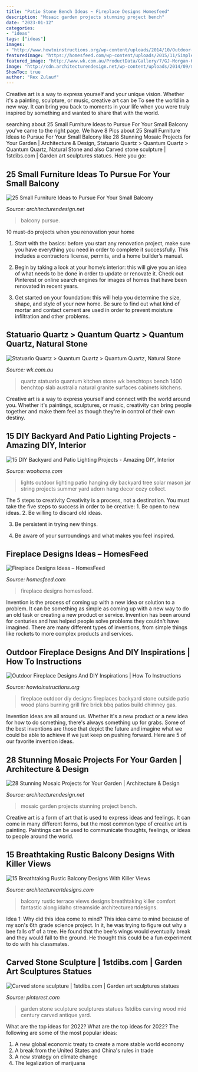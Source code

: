 ```yaml
---
title: "Patio Stone Bench Ideas ~ Fireplace Designs Homesfeed"
description: "Mosaic garden projects stunning project bench"
date: "2023-01-12"
categories:
- "ideas"
tags: ["ideas"]
images:
- "http://www.howtoinstructions.org/wp-content/uploads/2014/10/Outdoor-Fireplace-Designs-And-DIY-Ideas-5-512x339.jpeg"
featuredImage: "https://homesfeed.com/wp-content/uploads/2015/11/Simple-Gas-Fireplace-Design-With-Unique-Table-And-Small-Chair.jpg"
featured_image: "http://www.wk.com.au/ProductData/Gallery/7/GJ-Morgan-Kitchens-StatQ-2-OS9K0.jpg"
image: "http://cdn.architecturendesign.net/wp-content/uploads/2014/09/mosaic-garden-project-23.jpg"
ShowToc: true
author: "Rex Zulauf"
---
```



Creative art is a way to express yourself and your unique vision. Whether it's a painting, sculpture, or music, creative art can be To see the world in a new way. It can bring you back to moments in your life when you were truly inspired by something and wanted to share that with the world.

	

		
searching about 25 Small Furniture Ideas to Pursue For Your Small Balcony you've came to the right page. We have 8 Pics about 25 Small Furniture Ideas to Pursue For Your Small Balcony like 28 Stunning Mosaic Projects for Your Garden | Architecture &amp; Design, Statuario Quartz &gt; Quantum Quartz &gt; Quantum Quartz, Natural Stone and also Carved stone sculpture | 1stdibs.com | Garden art sculptures statues. Here you go:
		
    
## 25 Small Furniture Ideas To Pursue For Your Small Balcony

<img loading=lazy src="https://cdn.architecturendesign.net/wp-content/uploads/2016/05/AD-Small-Furniture-Ideas-to-Pursue-For-Your-Small-Balcony-18.jpg" onerror="this.onerror=null;this.src='https://tse4.mm.bing.net/th?id=OIP.vhQssbbeqSqVn_7CN-wKZwHaLH&amp;pid=15.1';" alt="25 Small Furniture Ideas to Pursue For Your Small Balcony">

_Source: architecturendesign.net_

>balcony pursue. 

	

10 must-do projects when you renovation your home
1. Start with the basics: before you start any renovation project, make sure you have everything you need in order to complete it successfully. This includes a contractors license, permits, and a home builder’s manual.
2. Begin by taking a look at your home’s interior: this will give you an idea of what needs to be done in order to update or renovate it. Check out Pinterest or online search engines for images of homes that have been renovated in recent years.

3. Get started on your foundation: this will help you determine the size, shape, and style of your new home. Be sure to find out what kind of mortar and contact cement are used in order to prevent moisture infiltration and other problems.


    
## Statuario Quartz &gt; Quantum Quartz &gt; Quantum Quartz, Natural Stone

<img loading=lazy src="http://www.wk.com.au/ProductData/Gallery/7/GJ-Morgan-Kitchens-StatQ-2-OS9K0.jpg" onerror="this.onerror=null;this.src='https://tse2.mm.bing.net/th?id=OIP.RMyZESGx4XGLDS2LJy3RVgHaLH&amp;pid=15.1';" alt="Statuario Quartz &gt; Quantum Quartz &gt; Quantum Quartz, Natural Stone">

_Source: wk.com.au_

>quartz statuario quantum kitchen stone wk benchtops bench 1400 benchtop slab australia natural granite surfaces cabinets kitchens. 

	

Creative art is a way to express yourself and connect with the world around you. Whether it's paintings, sculptures, or music, creativity can bring people together and make them feel as though they're in control of their own destiny.

    
## 15 DIY Backyard And Patio Lighting Projects - Amazing DIY, Interior

<img loading=lazy src="http://www.woohome.com/wp-content/uploads/2016/05/paito-yard-lighting-summer-5.jpg" onerror="this.onerror=null;this.src='https://tse4.mm.bing.net/th?id=OIP.e442UwZFcEEd1Gz8bzDEtAHaRO&amp;pid=15.1';" alt="15 DIY Backyard and Patio Lighting Projects - Amazing DIY, Interior">

_Source: woohome.com_

>lights outdoor lighting patio hanging diy backyard tree solar mason jar string projects summer yard adorn hang decor cozy collect. 

	

The 5 steps to creativity
Creativity is a process, not a destination. You must take the five steps to success in order to be creative: 1. Be open to new ideas.
2. Be willing to discard old ideas.

3. Be persistent in trying new things.

4. Be aware of your surroundings and what makes you feel inspired.


    
## Fireplace Designs Ideas – HomesFeed

<img loading=lazy src="https://homesfeed.com/wp-content/uploads/2015/11/Simple-Gas-Fireplace-Design-With-Unique-Table-And-Small-Chair.jpg" onerror="this.onerror=null;this.src='https://tse1.mm.bing.net/th?id=OIP.-EPtC6peD-1MB4-T3Nn4XgHaFq&amp;pid=15.1';" alt="Fireplace Designs Ideas – HomesFeed">

_Source: homesfeed.com_

>fireplace designs homesfeed. 

	

Invention is the process of coming up with a new idea or solution to a problem. It can be something as simple as coming up with a new way to do an old task or creating a new product or service. Invention has been around for centuries and has helped people solve problems they couldn't have imagined. There are many different types of inventions, from simple things like rockets to more complex products and services.

    
## Outdoor Fireplace Designs And DIY Inspirations | How To Instructions

<img loading=lazy src="http://www.howtoinstructions.org/wp-content/uploads/2014/10/Outdoor-Fireplace-Designs-And-DIY-Ideas-5-512x339.jpeg" onerror="this.onerror=null;this.src='https://tse3.mm.bing.net/th?id=OIP.cLnW3b4Ld9qzmre1K_k2mgHaE5&amp;pid=15.1';" alt="Outdoor Fireplace Designs And DIY Inspirations | How To Instructions">

_Source: howtoinstructions.org_

>fireplace outdoor diy designs fireplaces backyard stone outside patio wood plans burning grill fire brick bbq patios build chimney gas. 

	

Invention ideas are all around us. Whether it's a new product or a new idea for how to do something, there's always something up for grabs. Some of the best inventions are those that depict the future and imagine what we could be able to achieve if we just keep on pushing forward. Here are 5 of our favorite invention ideas.

    
## 28 Stunning Mosaic Projects For Your Garden | Architecture &amp; Design

<img loading=lazy src="http://cdn.architecturendesign.net/wp-content/uploads/2014/09/mosaic-garden-project-23.jpg" onerror="this.onerror=null;this.src='https://tse3.mm.bing.net/th?id=OIP.n2xNNYkof83SN7pHkgGlggHaJ4&amp;pid=15.1';" alt="28 Stunning Mosaic Projects for Your Garden | Architecture &amp; Design">

_Source: architecturendesign.net_

>mosaic garden projects stunning project bench. 

	

Creative art is a form of art that is used to express ideas and feelings. It can come in many different forms, but the most common type of creative art is painting. Paintings can be used to communicate thoughts, feelings, or ideas to people around the world.

    
## 15 Breathtaking Rustic Balcony Designs With Killer Views

<img loading=lazy src="https://www.architectureartdesigns.com/wp-content/uploads/2016/10/15-Breathtaking-Rustic-Balcony-Designs-With-Killer-Views-8.jpg" onerror="this.onerror=null;this.src='https://tse4.mm.bing.net/th?id=OIP.vv_Fpwz_pJt0Wh-0-5MIKwHaLG&amp;pid=15.1';" alt="15 Breathtaking Rustic Balcony Designs With Killer Views">

_Source: architectureartdesigns.com_

>balcony rustic terrace views designs breathtaking killer comfort fantastic along idaho streamside architectureartdesigns. 

	

Idea 1: Why did this idea come to mind?
This idea came to mind because of my son's 6th grade science project. In it, he was trying to figure out why a bee falls off of a tree. He found that the bee's wings would eventually break and they would fall to the ground. He thought this could be a fun experiment to do with his classmates.

    
## Carved Stone Sculpture | 1stdibs.com | Garden Art Sculptures Statues

<img loading=lazy src="https://i.pinimg.com/736x/3f/6e/72/3f6e720ad61f98bfa239643283167868--stone-sculpture-garden-statues.jpg" onerror="this.onerror=null;this.src='https://tse3.mm.bing.net/th?id=OIP.UOP-Wc-iZ7W6KWPQ6OZt8wHaLD&amp;pid=15.1';" alt="Carved stone sculpture | 1stdibs.com | Garden art sculptures statues">

_Source: pinterest.com_

>garden stone sculpture sculptures statues 1stdibs carving wood mid century carved antique yard. 

	

What are the top ideas for 2022?
What are the top ideas for 2022? The following are some of the most popular ideas: 
1. A new global economic treaty to create a more stable world economy 
2. A break from the United States and China's rules in trade 
3. A new strategy on climate change 
4. The legalization of marijuana 

